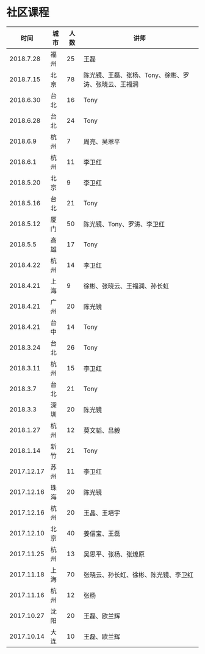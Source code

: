 # 社区课程

时间 | 城市 | 人数 | 讲师
--- | --- | --- | ---
2018.7.28 | 福州 | 25 | 王磊
2018.7.15 | 北京 | 78 | 陈光镜、王磊、张杨、Tony、徐彬、罗涛、张晓云、王福润
2018.6.30 | 台北 | 16 | Tony
2018.6.28 | 台北 | 24 | Tony
2018.6.9 | 杭州 | 7 | 周亮、吴恩平
2018.6.1 | 杭州 | 11 | 李卫红
2018.5.20 | 北京 | 9 | 李卫红
2018.5.16 | 台北 | 21 | Tony
2018.5.12 | 厦门 | 50 | 陈光镜、Tony、罗涛、李卫红
2018.5.5 | 高雄 | 17 | Tony
2018.4.22 | 杭州 | 14 | 李卫红
2018.4.21 | 上海 | 9 | 徐彬、张晓云、王福润、孙长虹
2018.4.21 | 广州 | 20 | 陈光镜
2018.4.21 | 台中 | 14 | Tony
2018.3.24 | 台北 | 26 | Tony
2018.3.11 | 杭州 | 15 | 李卫红
2018.3.7 | 台北 | 21 | Tony
2018.3.3 | 深圳 | 20 | 陈光镜
2018.1.27 | 杭州 | 12 | 莫文韬、吕毅
2018.1.14 | 新竹 | 21 | Tony
2017.12.17 | 苏州 | 11 | 李卫红
2017.12.16 | 珠海 | 20 | 陈光镜
2017.12.16 | 杭州 | 20 | 王晶、王培宇
2017.12.10 | 北京 | 40 | 姜信宝、王磊
2017.11.25 | 杭州 | 13 | 吴恩平、张杨、张燎原
2017.11.18 | 上海 | 70 | 张晓云、孙长虹、徐彬、陈光镜、李卫红
2017.11.16 | 杭州 | 12 | 张杨
2017.10.27 | 沈阳 | 20 | 王磊、欧兰辉
2017.10.14 | 大连 | 10 | 王磊、欧兰辉
